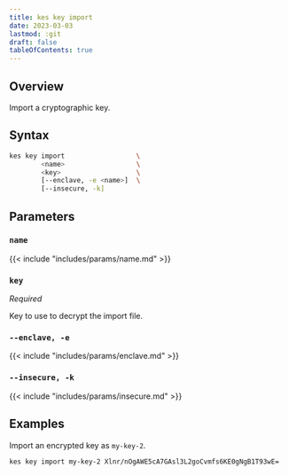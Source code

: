 ```yaml
---
title: kes key import
date: 2023-03-03
lastmod: :git
draft: false
tableOfContents: true
---
```


## Overview

Import a cryptographic key.

## Syntax

```sh
kes key import                  \
        <name>                  \
        <key>                   \
        [--enclave, -e <name>]  \
        [--insecure, -k]
```

## Parameters

### `name`

{{< include "includes/params/name.md" >}}

### `key`

_Required_

Key to use to decrypt the import file.

### `--enclave, -e`

{{< include "includes/params/enclave.md" >}}

### `--insecure, -k`

{{< include "includes/params/insecure.md" >}}


## Examples

Import an encrypted key as `my-key-2`.

```sh {.copy}
kes key import my-key-2 Xlnr/nOgAWE5cA7GAsl3L2goCvmfs6KE0gNgB1T93wE=
```